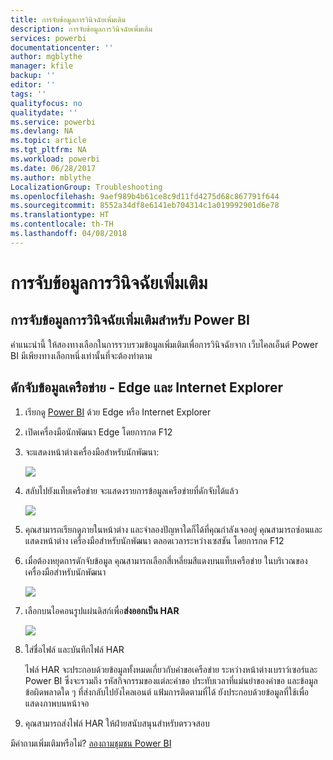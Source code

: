 ```yaml
---
title: การจับข้อมูลการวินิจฉัยเพิ่มเติม
description: การจับข้อมูลการวินิจฉัยเพิ่มเติม
services: powerbi
documentationcenter: ''
author: mgblythe
manager: kfile
backup: ''
editor: ''
tags: ''
qualityfocus: no
qualitydate: ''
ms.service: powerbi
ms.devlang: NA
ms.topic: article
ms.tgt_pltfrm: NA
ms.workload: powerbi
ms.date: 06/28/2017
ms.author: mblythe
LocalizationGroup: Troubleshooting
ms.openlocfilehash: 9aef989b4b61ce8c9d11fd4275d68c867791f644
ms.sourcegitcommit: 8552a34df8e6141eb704314c1a019992901d6e78
ms.translationtype: HT
ms.contentlocale: th-TH
ms.lasthandoff: 04/08/2018
---
```

# <a name="capturing-additional-diagnostic-information"></a>การจับข้อมูลการวินิจฉัยเพิ่มเติม
## <a name="capturing-additional-diagnostic-information-for-power-bi"></a>การจับข้อมูลการวินิจฉัยเพิ่มเติมสำหรับ Power BI
คำแนะนำนี้ ให้สองทางเลือกในการรวบรวมข้อมูลเพิ่มเติมเพื่อการวินิจฉัยจาก เว็บไคลเอ็นต์ Power BI  มีเพียงทางเลือกหนึ่งเท่านั้นที่จะต้องทำตาม

## <a name="network-capture---edge--internet-explorer"></a>ดักจับข้อมูลเครือข่าย - Edge และ Internet Explorer
1. เรียกดู [Power BI](https://app.powerbi.com) ด้วย Edge หรือ Internet Explorer
2. เปิดเครื่องมือนักพัฒนา Edge โดยการกด F12
3. จะแสดงหน้าต่างเครื่องมือสำหรับนักพัฒนา: 
   
   ![](media/service-admin-capturing-additional-diagnostic-information-for-power-bi/edge-developer-tools.png)
4. สลับไปยังแท็บเครือข่าย จะแสดงรายการข้อมูลเครือข่ายที่ดักจับได้แล้ว 
   
   ![](media/service-admin-capturing-additional-diagnostic-information-for-power-bi/edge-network-tab.png)
5. คุณสามารถเรียกดูภายในหน้าต่าง และจำลองปัญหาใดก็ได้ที่คุณกำลังเจออยู่ คุณสามารถซ่อนและแสดงหน้าต่าง เครื่องมือสำหรับนักพัฒนา ตลอดเวลาระหว่างเซสชัน โดยการกด F12
6. เมื่อต้องหยุดการดักจับข้อมูล คุณสามารถเลือกสี่เหลี่ยมสีแดงบนแท็บเครือข่าย ในบริเวณของเครื่องมือสำหรับนักพัฒนา
   
   ![](media/service-admin-capturing-additional-diagnostic-information-for-power-bi/edge-network-tab-stop.png)
7. เลือกบนไอคอนรูปแผ่นดิสก์เพื่อ**ส่งออกเป็น HAR**
   
   ![](media/service-admin-capturing-additional-diagnostic-information-for-power-bi/edge-network-tab-save.png)
8. ใส่ชื่อไฟล์ และบันทึกไฟล์ HAR
   
    ไฟล์ HAR จะประกอบด้วยข้อมูลทั้งหมดเกี่ยวกับคำขอเครือข่าย ระหว่างหน้าต่างเบราว์เซอร์และ Power BI  ซึ่งจะรวมถึง รหัสกิจกรรมของแต่ละคำขอ ประทับเวลาที่แม่นยำของคำขอ และข้อมูลข้อผิดพลาดใด ๆ ที่ส่งกลับไปยังไคลเอนต์  แฟ้มการติดตามที่ได้ ยังประกอบด้วยข้อมูลที่ใช้เพื่อแสดงภาพบนหน้าจอ
9. คุณสามารถส่งไฟล์ HAR ให้ฝ่ายสนับสนุนสำหรับตรวจสอบ

มีคำถามเพิ่มเติมหรือไม่? [ลองถามชุมชน Power BI](http://community.powerbi.com/)

